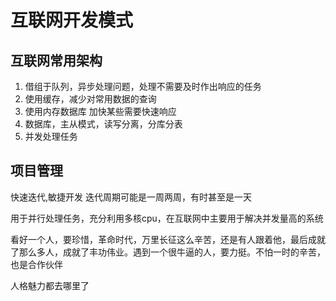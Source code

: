 
互联网开发模式
===============

## 互联网常用架构

1. 借组于队列，异步处理问题，处理不需要及时作出响应的任务
1. 使用缓存，减少对常用数据的查询
1. 使用内存数据库 加快某些需要快速响应
1. 数据库，主从模式，读写分离，分库分表
1. 并发处理任务


## 项目管理

快速迭代,敏捷开发 迭代周期可能是一周两周，有时甚至是一天








用于并行处理任务，充分利用多核cpu，在互联网中主要用于解决并发量高的系统


看好一个人，要珍惜，革命时代，万里长征这么辛苦，还是有人跟着他，最后成就了那么多人，成就了丰功伟业。遇到一个很牛逼的人，要力挺。不怕一时的辛苦，也是合作伙伴

人格魅力都去哪里了
